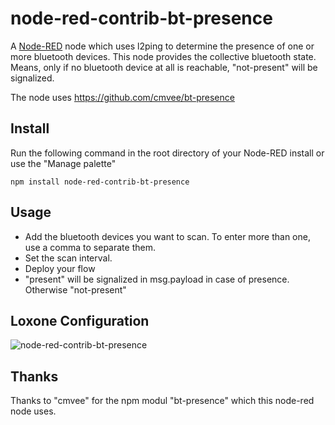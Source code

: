 # node-red-contrib-bt-presence

A <a href="http://nodered.org" target="_new">Node-RED</a> node which uses l2ping to determine the presence of one or more bluetooth devices. This node
provides the collective bluetooth state. Means, only if no bluetooth device at all is reachable, "not-present" will be signalized. 

The node uses https://github.com/cmvee/bt-presence

## Install

Run the following command in the root directory of your Node-RED install or use the "Manage palette"

    npm install node-red-contrib-bt-presence

## Usage

* Add the bluetooth devices you want to scan. To enter more than one, use a comma to separate them. 
* Set the scan interval.
* Deploy your flow 
* "present" will be signalized in msg.payload in case of presence. Otherwise "not-present"

## Loxone Configuration
![node-red-contrib-bt-presence](/doc/node-red-contrib-bt-presence.PNG)

## Thanks
Thanks to "cmvee" for the npm modul "bt-presence" which this node-red node uses.
